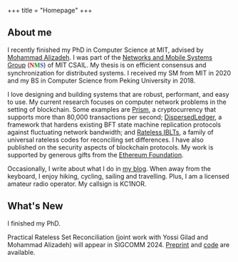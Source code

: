+++
title = "Homepage"
+++

## About me

I recently finished my PhD in Computer Science at MIT, advised by [Mohammad
Alizadeh](https://people.csail.mit.edu/alizadeh/). I was part of the [Networks
and Mobile Systems Group](http://nms.csail.mit.edu) (<font face="Trebuchet
MS"><b><font color="#FF0000">N</font><font color="#009900">M</font><font
color="#3333FF">S</font></b></font>) of MIT CSAIL.  My thesis is on efficient
consensus and synchronization for distributed systems. I received my SM from
MIT in 2020 and my BS in Computer Science from Peking University in 2018.

I love designing and building systems that are robust, performant, and easy to
use. My current research focuses on computer network problems in the setting of
blockchain. Some examples are [Prism](https://github.com/yangl1996/prism-rust),
a cryptocurrency that supports more than 80,000 transactions per second;
[DispersedLedger](https://github.com/yangl1996/dispersed-ledger), a framework
that hardens existing BFT state machine replication protocols against
fluctuating network bandwidth; and [Rateless
IBLTs](https://github.com/yangl1996/riblt), a family of universal rateless
codes for reconciling set differences. I have also published on the security
aspects of blockchain protocols. My work is supported by generous gifts from
the [Ethereum Foundation](https://ethereum.foundation).

Occasionally, I write about what I do in [my blog](https://blog.leiy.me). When
away from the keyboard, I enjoy hiking, cycling, sailing and travelling. Plus,
I am a licensed amateur radio operator.  My callsign is KC1NOR.

## What's New

I finished my PhD.

Practical Rateless Set Reconciliation (joint work with Yossi Gilad and Mohammad
Alizadeh) will appear in SIGCOMM 2024.
[Preprint](https://arxiv.org/pdf/2402.02668.pdf) and
[code](https://github.com/yangl1996/riblt) are available.

